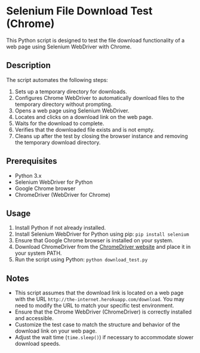 # Selenium File Download Test (Chrome)

This Python script is designed to test the file download functionality of a web page using Selenium WebDriver with Chrome.

## Description

The script automates the following steps:

1. Sets up a temporary directory for downloads.
2. Configures Chrome WebDriver to automatically download files to the temporary directory without prompting.
3. Opens a web page using Selenium WebDriver.
4. Locates and clicks on a download link on the web page.
5. Waits for the download to complete.
6. Verifies that the downloaded file exists and is not empty.
7. Cleans up after the test by closing the browser instance and removing the temporary download directory.

## Prerequisites

- Python 3.x
- Selenium WebDriver for Python
- Google Chrome browser
- ChromeDriver (WebDriver for Chrome)

## Usage

1. Install Python if not already installed.
2. Install Selenium WebDriver for Python using pip: `pip install selenium`
3. Ensure that Google Chrome browser is installed on your system.
4. Download ChromeDriver from the [ChromeDriver website](https://chromedriver.chromium.org/) and place it in your system PATH.
5. Run the script using Python: `python download_test.py`

## Notes

- This script assumes that the download link is located on a web page with the URL `http://the-internet.herokuapp.com/download`. You may need to modify the URL to match your specific test environment.
- Ensure that the Chrome WebDriver (ChromeDriver) is correctly installed and accessible.
- Customize the test case to match the structure and behavior of the download link on your web page.
- Adjust the wait time (`time.sleep()`) if necessary to accommodate slower download speeds.



